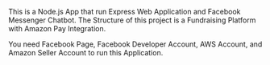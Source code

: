 This is a Node.js App that run Express Web Application and Facebook Messenger Chatbot. The Structure of this project is a Fundraising Platform with Amazon Pay Integration.

You need Facebook Page, Facebook Developer Account, AWS Account, and Amazon Seller Account to run this Application.